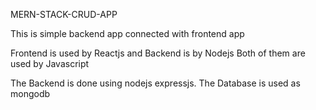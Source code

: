 
MERN-STACK-CRUD-APP


This is simple backend app connected with frontend app



Frontend is used by Reactjs and Backend is by Nodejs
Both of them are used by Javascript

The Backend is done using nodejs expressjs.
The Database is used as mongodb



